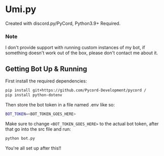 # Umi.py
Created with discord.py/PyCord, Python3.9+ Required.

### Note
I don't provide support with running custom instances of my bot, if something doesn't work out of the box, please don't contact me about it.

## Getting Bot Up & Running
First install the required dependencies:
```sh
pip install git+https://github.com/Pycord-Development/pycord /
pip install python-dotenv
```
Then store the bot token in a file named .env like so:
```sh
BOT_TOKEN=<BOT_TOKEN_GOES_HERE>
```
Make sure to change ``<BOT_TOKEN_GOES_HERE>`` to the actual bot token, after that go into the src file and run:
```sh
python bot.py
```
You're all set up after this!!
